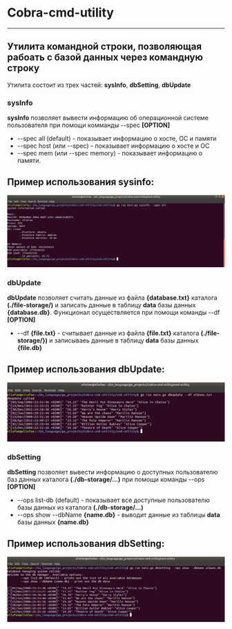 # Cobra-cmd-utility
___________________________________

## Утилита командной строки, позволяющая рабоать с базой данных через командную строку

Утилита состоит из трех частей: **sysInfo**, **dbSetting**, **dbUpdate**

### sysInfo
**sysInfo** позволяет вывести информацию об операционной системе пользователя при помощи комманды --spec **[OPTION]**
* --spec all (default) - показывает информацию о хосте, ОС и памяти
* --spec host (или --spec) - показывает информацию о хосте и ОС
* --spec mem (или --spec memory) - показывает информацию о памяти.

## Пример использования sysinfo:
![result1](https://github.com/ellofae/Cobra-cmd-utility/blob/main/imgs/Screenshot%20from%202023-03-15%2022-05-44.png?raw=true)

### dbUpdate
**dbUpdate** позволяет считать данные из файла **{database.txt}** каталога **(./file-storage/)** и записать данные в таблицу **data** базы данных **{database.db}**.
Функционал осуществляется при помощи команды --df **[OPTION]**
* --df **{file.txt}** - считывает данные из файла **{file.txt}** каталога  **(./file-storage/})** и записываеь данные в таблицу **data** базы данных **{file.db}**

## Пример использования dbUpdate:
![result1](https://github.com/ellofae/Cobra-cmd-utility/blob/main/imgs/Screenshot%20from%202023-03-15%2021-47-50.png?raw=true)

### dbSetting
**dbSetting** позволяет вывести информацию о доступных пользователю баз данных каталога **(./db-storage/...)** при помощи команды --ops **[OPTION]**
* --ops list-db (default) - показывает все доступные пользователю базы данных из каталога **(./db-storage/...)**
* --ops show --dbName **{name.db}** - выводит данные из таблицы **data** базы данных **{name.db}**

## Пример использования dbSetting:
![result1](https://github.com/ellofae/Cobra-cmd-utility/blob/main/imgs/Screenshot%20from%202023-03-15%2021-54-39.png?raw=true)
